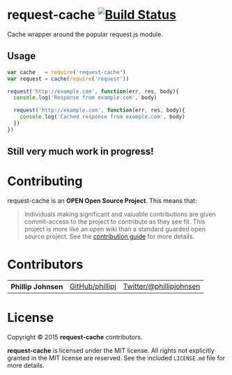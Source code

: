 # request-cache  [![Build Status](https://api.travis-ci.org/phillipj/request-cache.png)](http://travis-ci.org/phillipj/request-cache)

Cache wrapper around the popular request.js module.

## Usage

```js
var cache   = require('request-cache')
var request = cache(require('request'))

request('http://example.com', function(err, res, body){
  console.log('Response from example.com', body)

  request('http://example.com', function(err, res, body){
    console.log('Cached response from example.com', body)
  })
})
```

## Still very much work in progress!

# Contributing

request-cache is an **OPEN Open Source Project**. This means that:

> Individuals making significant and valuable contributions are given commit-access to the project to contribute as they see fit. This project is more like an open wiki than a standard guarded open source project.
See the [contribution guide](CONTRIBUTING.md) for more details.

# Contributors

<table><tbody>
<tr><th align="left">Phillip Johnsen</th><td><a href="https://github.com/phillipj">GitHub/phillipj</a></td><td><a href="http://twitter.com/phillipjohnsen">Twitter/@phillipjohnsen</a></td></tr>
</tbody></table>

# License

Copyright &copy; 2015 **request-cache** contributors.

**request-cache** is licensed under the MIT license. All rights not explicitly granted in the MIT license are reserved. See the included `LICENSE.md` file for more details.
